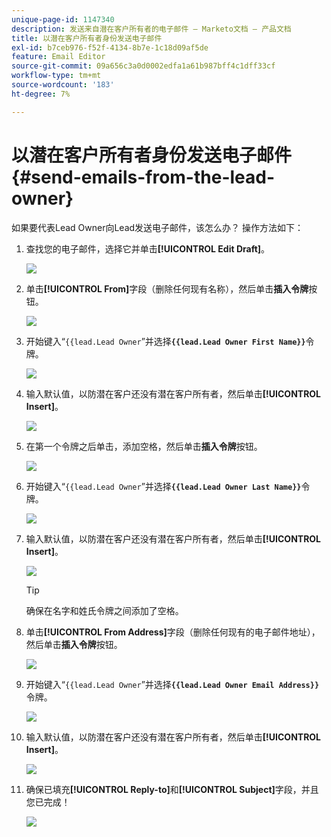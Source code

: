 ```yaml
---
unique-page-id: 1147340
description: 发送来自潜在客户所有者的电子邮件 — Marketo文档 — 产品文档
title: 以潜在客户所有者身份发送电子邮件
exl-id: b7ceb976-f52f-4134-8b7e-1c18d09af5de
feature: Email Editor
source-git-commit: 09a656c3a0d0002edfa1a61b987bff4c1dff33cf
workflow-type: tm+mt
source-wordcount: '183'
ht-degree: 7%

---
```


# 以潜在客户所有者身份发送电子邮件 {#send-emails-from-the-lead-owner}

如果要代表Lead Owner向Lead发送电子邮件，该怎么办？  操作方法如下：

1. 查找您的电子邮件，选择它并单击&#x200B;**[!UICONTROL Edit Draft]**。

   ![](assets/one.png)

1. 单击&#x200B;**[!UICONTROL From]**&#x200B;字段（删除任何现有名称），然后单击&#x200B;**插入令牌**&#x200B;按钮。

   ![](assets/two.png)

1. 开始键入“`{{lead.Lead Owner`”并选择&#x200B;**`{{lead.Lead Owner First Name}}`**&#x200B;令牌。

   ![](assets/image2014-9-11-13-3a7-3a43.png)

1. 输入默认值，以防潜在客户还没有潜在客户所有者，然后单击&#x200B;**[!UICONTROL Insert]**。

   ![](assets/image2014-9-11-13-3a7-3a58.png)

1. 在第一个令牌之后单击，添加空格，然后单击&#x200B;**插入令牌**&#x200B;按钮。

   ![](assets/five.png)

1. 开始键入“`{{lead.Lead Owner`”并选择&#x200B;**`{{lead.Lead Owner Last Name}}`**&#x200B;令牌。

   ![](assets/image2014-9-11-13-3a8-3a24.png)

1. 输入默认值，以防潜在客户还没有潜在客户所有者，然后单击&#x200B;**[!UICONTROL Insert]**。

   ![](assets/image2014-9-11-13-3a8-3a39.png)

   >[!TIP]
   >
   >确保在名字和姓氏令牌之间添加了空格。

1. 单击&#x200B;**[!UICONTROL From Address]**&#x200B;字段（删除任何现有的电子邮件地址），然后单击&#x200B;**插入令牌**&#x200B;按钮。

   ![](assets/eight.png)

1. 开始键入“`{{lead.Lead Owner`”并选择&#x200B;**`{{lead.Lead Owner Email Address}}`**&#x200B;令牌。

   ![](assets/image2014-9-11-13-3a9-3a33.png)

1. 输入默认值，以防潜在客户还没有潜在客户所有者，然后单击&#x200B;**[!UICONTROL Insert]**。

   ![](assets/ten.png)

1. 确保已填充&#x200B;**[!UICONTROL Reply-to]**&#x200B;和&#x200B;**[!UICONTROL Subject]**&#x200B;字段，并且您已完成！

   ![](assets/eleven.png)
